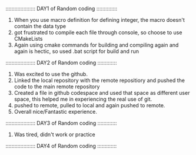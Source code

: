 ::::::::::::::::::::  DAY1 of Random coding ::::::::::::::

1. When you use macro definition for defining integer, the macro doesn't contain the data type
2. got frustrated to compile each file through console, so choose to use CMakeLists
3. Again using cmake commands for building and compiling again and again is hectic, so used .bat script for build and run

::::::::::::::::::::  DAY2 of Random coding  :::::::::::::

1. Was excited to use the github.
2. Linked the local repository with the remote repositiory and pushed the code to the main remote repository
3. Created a file in github codespace and used that space as different user space, this helped me in experiencing the real use of git.
4. pushed to remote, pulled to local and again pushed to remote.
5. Overall nice/Fantastic experience.

::::::::::::::::::::  DAY3 of Random coding  :::::::::::::

1. Was tired, didn't work or practice

::::::::::::::::::::  DAY4 of Random coding  :::::::::::::

